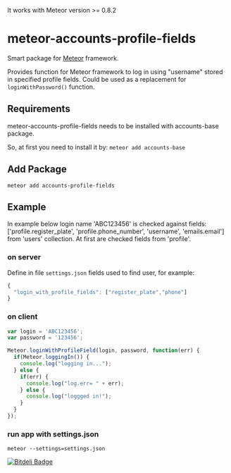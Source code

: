 It works with Meteor version >= 0.8.2



meteor-accounts-profile-fields
==========================

Smart package for [Meteor](http://www.meteor.com/) framework.

Provides function for Meteor framework to log in using "username" stored in specified profile fields.
Could be used as a replacement for `loginWithPassword()` function.


## Requirements

meteor-accounts-profile-fields needs to be installed with accounts-base package.

So, at first you need to install it by:
`meteor add accounts-base`



## Add Package 

`meteor add accounts-profile-fields`



## Example

In example below login name 'ABC123456' is checked against fields: 
['profile.register_plate', 'profile.phone_number', 'username', 'emails.email'] 
from 'users' collection. 
At first are checked fields from 'profile'. 

### on server
Define in file `settings.json` fields used to find user, for example:
```javascript
{
  "login_with_profile_fields": ["register_plate","phone"]
}
```

### on client
```js
var login = 'ABC123456';
var password = '123456';

Meteor.loginWithProfileField(login, password, function(err) {
  if(Meteor.loggingIn()) {
    console.log("logging in...");
  } else {
    if(err) {
      console.log("log.err= " + err);
    } else {
      console.log("loggged in!");
    }
  }
});
```

### run app with settings.json
```
meteor --settings=settings.json
```



[![Bitdeli Badge](https://d2weczhvl823v0.cloudfront.net/pwldp/meteor-accounts-profile-fields/trend.png)](https://bitdeli.com/free "Bitdeli Badge")

